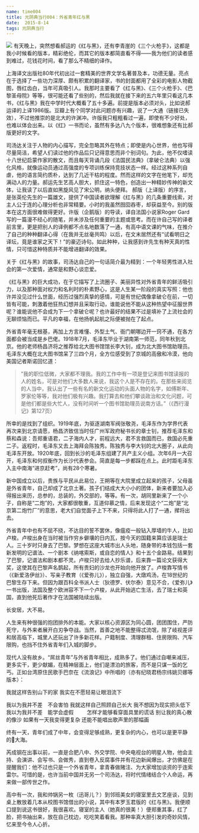 ```yaml
---
name: time004
title: 光阴典当行004：外省青年红与黑
date:  2015-8-14
tags: 光阴典当行
---
```

<!-- more -->
![](/cnblog/uploads/time004.jpg)
有天晚上，突然想看郝运的《红与黑》，还有李青崖的《三个火枪手》，这都是我小时候看的版本，精彩绝伦，而其它的版本都简直看不得——我为他们的读者感到难过，花钱花时间，看了那么不精细的译作。

上海译文出版社80年代初出过一套精美的世界文学名著普及本，功德无量。亮点在于选择了一些功力深厚、颇有积累的翻译家，书的封面都用了全彩的电影人物截图，唇红齿白，当年可真吸引人。我那时主要看了《红与黑》、《三个火枪手》、《巴黎圣母院》等等，很可能还看了些别的，然后我就在接下来的五六年里只看这几本书，《红与黑》我在中学时代大概看了五十多遍。前提是版本必须对头，比如说郝运译的上译1986版。豆瓣上有个同学对此问题亦有兴趣，说了一大通（链接已失效），不过他推崇的是北大的许渊冲。许版我只粗粗看过一遍，即使有不少好处，也难以体会出来。以《红》一书而论，虽然有多达八九个版本，很难想象还有比郝版更好的文字。

司汤达关注于人物的内心描写，完全忽略其外在特点；即使是内心世界，他也写得尽量简洁，希望人们读过他的作品后只记得意思而非个别词句。为此，他不仅嗜读十八世纪启蒙作家的散文，而且每天背诵几段《法国民法典》（拿破仑法典）以强化风格，就像运动员通过高强度的专项训练保持竞技状态一样。经过这种系列自虐，他的语言简约质朴，达到了几近干枯的程度。然而这样的文字在他笔下，却充满动人的力量。郝运先生艺高人胆大，抓住这一特色，创造出一种精妙传神的新文体，让我读了以后直如黑旋风见了宋公明，纳头便拜。
郝版（上译版）的序言，是张英伦先生的一篇雄文，提供了中国读者欲理解《红与黑》的几条重要线索，对主人公于连的心理分析也非常精要。小时的我虽然囫囵吞枣，却获益至今。别的版本在这方面很难做得更好。许版（企鹅版）的导读，译自法国小说家Roger Gard写的一篇漫不经心的随笔，并未涉及任何重要的主题或思考。而在许自己写的译者前言里，更是把别人的译例都不点名地数落了一通，有高中语文课的气味，在推介了自己的种种翻译心得（在我并无丝毫共鸣）以后，在文末居然还有“试看明日之译坛，竟是谁家之天下！”的豪迈诗句。如此种种，让我感到许先生有种天真的性情，只可惜这种特质并不能增进翻译的效果。

关于《红与黑》的故事，司汤达自己的一句话简介最为精到：一个年轻男性进入社会的第一次爱情，通常是和野心谈恋爱。

《红与黑》的巨大成功，在于它描写了上流圈子、美丽异性对外省青年的鲜活吸引力，以及那种面对权力和名利时的朴素野心，这是人生某一阶段的真实写照：他也许并没见过什么世面，经历过强烈真挚的感情，可是有世纪偶像拿破仑在前，一切皆有可能，刺激着他狂热幻想并且采取行动，谁能说他不能从这种热望中征服世界呢？谁能说他不会成为下一个拿破仑呢？也许最好的结果不过是填补了上流社会的无聊烦恼而已。平凡的幸福，在他扬帆起航之际便被抛在了起点。

外省青年毫无根基，再加上方言难懂、外型土气、衙门朝哪边开一窍不通，在各方面都会被当成是乡巴佬。1918年7月，毛泽东毕业于湖南第一师范，同年秋到北京。他的老师杨昌济将之推荐给北大图书馆馆长李大钊，成为北大图书馆助理员。毛泽东大概在北大图书馆呆了三四个月，全方位感受到了京城的高傲和冷漠，他向美国记者斯诺回忆道：
> ”我的职位低微，大家都不理我。我的工作中有一项是登记来图书馆读报的人的姓名，可是对他们大多数人来说，我这个人是不存在的。在那些来阅览的人当中，我认出了一些有名的新文化运动的头面人物的名字，如傅斯年、罗家伦等等，我对他们极有兴趣。我打算去和他们攀谈政治和文化问题，可是他们都是些大忙人，没有时间听一个图书馆助理员说南方话。”（《西行漫记》第127页）

所幸的是找到了组织。1919年底，为驱逐湖南军阀张敬尧，毛泽东作为学界代表再次来到北京请愿，杨昌济致信当时任广州军政府秘书长的章士钊，推荐毛泽东和蔡和森说：吾郑重语君，二子海内人才，前程远大，君不言救国而已，救国必先重二子。返程时，毛泽东又去上海拜会陈独秀。陈独秀与李大钊的北大圈子，从此向毛泽东开放。1920年底，回到长沙的毛泽东组建了共产主义小组。次年6月一大召开，毛泽东和何叔衡作为长沙代表参会。简直是每一步都踩在点上。此时距毛泽东入主中南海“进京赶考”，尚有28个寒暑。

新中国成立以后，贵族与平民从此易位，王朔等在大院里成立起来的孩子，父母虽是外省青年，自己却成了北京土著。孩子们结成大大小小的团体，新来者要加入必得报出来历，总参的，总装的，外交部的，等等。有一次，胡同里新来了一个小子，自称是“二炮”的，大家都很敬重，互道仰慕之情，后来发现这个“二炮”是“北京第二炮竹厂”的意思，老大们自觉面子上下不来，只得将此人打了一通，撵将出去。

外省青年中也有不屈不挠，不达目的誓不罢休，像瘟疫一般钻入厚墙的牛人，比如卢梭。卢梭出身在当时被当作穷乡僻壤的日内瓦，按今天的国籍来算应该是瑞士人。三十岁时只身去了巴黎。梦想在这座大城市出人头地，随身带的本钱包括一套新发明的记谱法、一个剧本《纳喀索斯，或自恋的情人》和十五个金路易。结果到了巴黎，记谱法和剧本都不灵。卢梭只好去给人抄乐谱，后来靠一篇论文获得大奖，这使其在巴黎声名鹊起，所有贵妇的沙龙也开始向他开放了。卢梭靠写情书（《新爱洛伊丝》）、写亲子教育（《爱弥儿》），独立自强，大燉鸡汤，在18世纪的巴黎生存下来。但因为跟百科全书派人士（狄德罗、伏尔泰）意见不合，《爱弥儿》一书出版，法国及整个欧洲容不下一个卢梭，从此开始逃亡生活，去了瑞士和英国，直到他死后著作才在法国被陆续出版。

长安居，大不易。

人生来有种很强的抱团排外的本能。大家以核心资源区为同心圆，团团围住，严防死守，与外来者展开白刃争夺战。当然，首善之地不能整得忒流氓，除了岐视差评和居高临下，城里人还玩出了许多新花样。户籍制度、清理群租、住房限购、汽车限购，也挡不住外省青年们入城的脚步。

现代人没有故乡。“屌丝青年”与外省青年相比，成熟多了。他们通过自嘲来减压，更多实干，更少献媚，在精神层面上，他们是漂泊的旅客，而不是只谋一饭的乞丐。正如台湾原住民歌手巴奈在《流浪记》中所唱的（亦有纪晓君杨宗纬姚贝娜等版本）：

我就这样告别山下的家 
我实在不愿轻易让眼泪流下

我以为我并不差　不会害怕 
我就这样自己照顾自己长大 
我不想因为现实把头低下 
我以为我并不差　能学会虚假 
　　
怎样才能够看穿面具里的谎话 
别让我的真心散的像沙 
如果有一天我变得更复杂 
还能不能唱出歌声里的那幅画

终有一天，青年们成了中年，会变得足够成熟，更复杂的内心，也可以是更平静的大海。

芮成钢在出事以前，一直是合肥八中、外交学院、中央电视台的明星人物，他会主持、会演讲、会写书、会做秀，直到卷入反腐事件并有花边新闻爆出，才仿佛是在提醒我们：他不过也只是一个外省青年，拿青春做赌注、为大家增加谈资的于连索雷尔。可惜的是，也许当前中国并无另一个司汤达，将时代情绪结合个人命运，再来做一部传世之作。

高中有一次，我和帅锅另一枚（迅哥儿？）到邻班美女的寝室里去文艺座谈，见到桌上散放着几本从校图书馆借出的小说，其中有本罗玉君版的《红与黑》。我便顺口提到说这书很好，我很喜欢。寝室的主人（她真的很美！）便郑重其事，红了脸，把书抽出来，放在自己枕边，吃吃笑着看我。那种率真大胆引发的奇妙风情，忆来至今令人心折。
